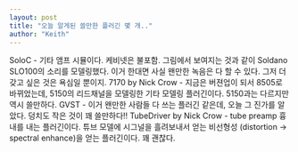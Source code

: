 ```yaml
---
layout: post
title: "오늘 알게된 쓸만한 플러긴 몇 개.."
author: "Keith"
---
```


SoloC - 기타 앰프 시뮬이다. 케비넷은 불포함. 그림에서 보여지는 것과 같이 Soldano SLO100의 소리를 모델링했다. 이거 한대면 사실 왠만한 녹음은 다 할 수 있다. 그저 더 갖고 싶은 것은 욕심일 뿐이지.
7170 by Nick Crow - 지금은 버젼업이 되서 8505로 바뀌었는데, 5150의 리드채널을 모델링한 기타 모델링 플러긴이다. 5150과는 다르지만 역시 쓸만하다.
GVST - 이거 왠만한 사람들 다 쓰는 플러긴 같은데, 오늘 그 진가를 알았다. 덩치도 작은 것이 꽤 쓸만하다!!
TubeDriver by Nick Crow - tube preamp 흉내를 내는 플러긴이다. 튜브 모델에 시그널을 흘려보내서 얻는 비선형성 (distortion -> spectral enhance)을 얻는 플러긴이다. 꽤 괜찮다.



